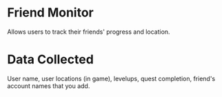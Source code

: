 # Friend Monitor
Allows users to track their friends' progress and location. 

# Data Collected
User name, user locations (in game), levelups, quest completion, friend's account names that you add.
